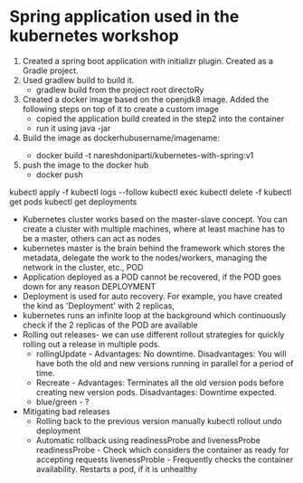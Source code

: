 # Spring application used in the kubernetes workshop
1. Created a spring boot application with initializr plugin. Created as a Gradle project.
2. Used gradlew build to build it.
    - gradlew build from the project root directoRy
3. Created a docker image based on the openjdk8 image.
Added the following steps on top of it to create a custom image   
    - copied the application build created in the step2 into the container
    - run it using java -jar
4. Build the image as dockerhubusername/imagename:<tag or version>
   - docker build -t nareshdoniparti/kubernetes-with-spring:v1
5. push the image to the docker hub
   - docker push <image name>

kubectl apply -f <yaml file>
kubectl logs --follow <pod name>
kubectl exec <pod name> <linux command>
kubectl delete -f <yaml file>
kubectl get pods
kubectl get deployments

- Kubernetes cluster works based on the master-slave concept. You can create a cluster with multiple machines, 
where at least machine has to be a master, others can act as nodes
- kubernetes master is the brain behind the framework which stores the metadata, delegate the work to the nodes/workers, 
  managing the network in the cluster, etc.,
POD
- Application deployed as a POD cannot be recovered, if the POD goes down for any reason
DEPLOYMENT  
- Deployment is used for auto recovery. For example, you have created the kind as 'Deployment' with 2 replicas,
- kubernetes runs an infinite loop at the background which continuously check if the 2 replicas of the POD are available
- Rolling out releases- we can use different rollout strategies for quickly rolling out a release in multiple pods.
   - rollingUpdate - Advantages: No downtime. Disadvantages: You will have both the old and new versions running in parallel for a period of time.  
   - Recreate - Advantages: Terminates all the old version pods before creating new version pods. Disadvantages: Downtime expected.
   - blue/green - ? 
- Mitigating bad releases 
     - Rolling back to the previous version manually
         kubectl rollout undo deployment <deployment name>
     - Automatic rollback using readinessProbe and livenessProbe
       readinessProbe - Check which considers the container as ready for accepting requests
       livenessProble - Frequently checks the container availability. Restarts a pod, if it is unhealthy

  
